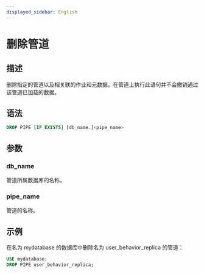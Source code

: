 ```yaml
---
displayed_sidebar: English
---
```


# 删除管道

## 描述

删除指定的管道以及相关联的作业和元数据。在管道上执行此语句并不会撤销通过该管道已加载的数据。

## 语法

```SQL
DROP PIPE [IF EXISTS] [db_name.]<pipe_name>
```

## 参数

### db_name

管道所属数据库的名称。

### pipe_name

管道的名称。

## 示例

在名为 mydatabase 的数据库中删除名为 user_behavior_replica 的管道：

```SQL
USE mydatabase;
DROP PIPE user_behavior_replica;
```
